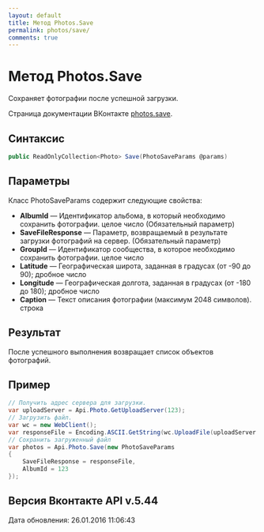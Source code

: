 ```yaml
---
layout: default
title: Метод Photos.Save
permalink: photos/save/
comments: true
---
```

# Метод Photos.Save
Сохраняет фотографии после успешной загрузки.

Страница документации ВКонтакте [photos.save](https://vk.com/dev/photos.save).

## Синтаксис
``` csharp
public ReadOnlyCollection<Photo> Save(PhotoSaveParams @params)
```
## Параметры
Класс PhotoSaveParams содержит следующие свойства:

+ **AlbumId** — Идентификатор альбома, в который необходимо сохранить фотографии. целое число (Обязательный параметр)
+ **SaveFileResponse** — Параметр, возвращаемый в результате загрузки фотографий на сервер. (Обязательный параметр)
+ **GroupId** — Идентификатор сообщества, в которое необходимо сохранить фотографии. целое число
+ **Latitude** — Географическая широта, заданная в градусах (от -90 до 90); дробное число
+ **Longitude** — Географическая долгота, заданная в градусах (от -180 до 180); дробное число
+ **Caption** — Текст описания фотографии (максимум 2048 символов). строка

## Результат
После успешного выполнения возвращает список объектов фотографий.

## Пример
``` csharp
// Получить адрес сервера для загрузки.
var uploadServer = Api.Photo.GetUploadServer(123);
// Загрузить файл.
var wc = new WebClient();
var responseFile = Encoding.ASCII.GetString(wc.UploadFile(uploadServer.UploadUrl, @"test.jpg"));
// Сохранить загруженный файл
var photos = Api.Photo.Save(new PhotoSaveParams
{
	SaveFileResponse = responseFile,
	AlbumId = 123
});
```

## Версия Вконтакте API v.5.44
Дата обновления: 26.01.2016 11:06:43
